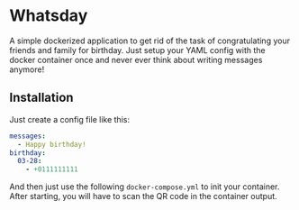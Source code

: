 # Whatsday

A simple dockerized application to get rid of the task of congratulating your friends and family for birthday.
Just setup your YAML config with the docker container once and never ever think about writing messages anymore!

## Installation

Just create a config file like this:

```yaml
messages:
  - Happy birthday!
birthday: 
  03-28:
    - +0111111111
```
And then just use the following `docker-compose.yml` to init your container.
After starting, you will have to scan the QR code in the container output.